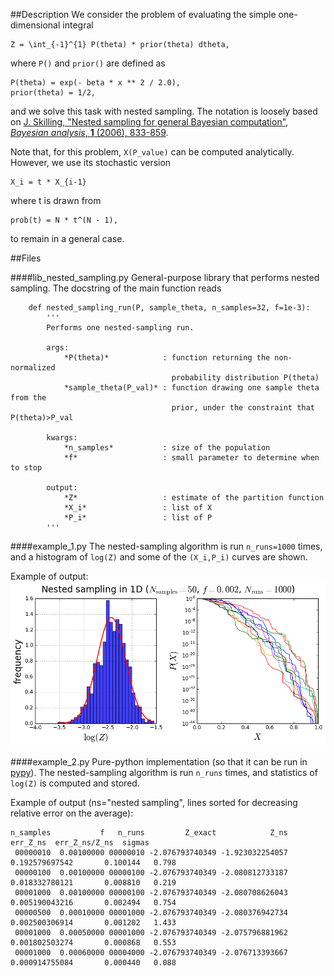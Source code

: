 ##Description
We consider the problem of evaluating the simple one-dimensional integral

    Z = \int_{-1}^{1} P(theta) * prior(theta) dtheta,
where `P()` and `prior()` are defined as

    P(theta) = exp(- beta * x ** 2 / 2.0),
    prior(theta) = 1/2,
and we solve this task with nested sampling.
The notation is loosely based on [J. Skilling, "Nested sampling for general Bayesian computation", *Bayesian analysis*, **1** (2006), 833-859](https://projecteuclid.org/euclid.ba/1340370944).


Note that, for this problem, `X(P_value)` can be computed analytically.
However, we use its stochastic version

    X_i = t * X_{i-1}
where t is drawn from

    prob(t) = N * t^(N - 1),
to remain in a general case.


##Files

####lib_nested_sampling.py
General-purpose library that performs nested sampling.
The docstring of the main function reads
```
    def nested_sampling_run(P, sample_theta, n_samples=32, f=1e-3):
        '''
        Performs one nested-sampling run.
    
        args:
            *P(theta)*            : function returning the non-normalized
                                    probability distribution P(theta)
            *sample_theta(P_val)* : function drawing one sample theta from the
                                    prior, under the constraint that P(theta)>P_val
    
        kwargs:
            *n_samples*           : size of the population
            *f*                   : small parameter to determine when to stop
    
        output:
            *Z*                   : estimate of the partition function
            *X_i*                 : list of X
            *P_i*                 : list of P
        '''
```

####example_1.py
The nested-sampling algorithm is run `n_runs=1000` times, and a histogram of `log(Z)` and some of the `(X_i,P_i)` curves are shown.

Example of output:
![fig_example_1.png](fig_example_1.png?raw=true)

####example_2.py
Pure-python implementation (so that it can be run in  [pypy](http://pypy.org)).
The nested-sampling algorithm is run `n_runs` times, and statistics of `log(Z)` is computed and stored.

Example of output (ns="nested sampling", lines sorted for decreasing relative error on the average):
```
n_samples           f   n_runs         Z_exact            Z_ns       err_Z_ns  err_Z_ns/Z_ns  sigmas
 00000010  0.00100000 00000010 -2.076793740349 -1.923032254057 0.192579697542       0.100144   0.798
 00000100  0.00100000 00000100 -2.076793740349 -2.080812733187 0.018332780121       0.008810   0.219
 00001000  0.00100000 00000100 -2.076793740349 -2.080708626043 0.005190043216       0.002494   0.754
 00000500  0.00010000 00001000 -2.076793740349 -2.080376942734 0.002500306914       0.001202   1.433
 00001000  0.00050000 00001000 -2.076793740349 -2.075796881962 0.001802503274       0.000868   0.553
 00001000  0.00060000 00004000 -2.076793740349 -2.076713393667 0.000914755084       0.000440   0.088
```
